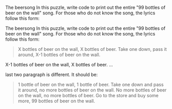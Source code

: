 The beersong In this puzzle, write code to print out the entire "99 bottles of beer on the wall" song. For those who do not know the song, the lyrics follow this form:

The beersong In this puzzle, write code to print out the entire "99 bottles of beer on the wall" song. For those who do not know the song, the lyrics follow this form:

> X bottles of beer on the wall, X bottles of beer.
Take one down, pass it around, X-1 bottles of beer on the wall.

X-1 bottles of beer on the wall, X bottles of beer.
...

last two paragraph is different. It should be:

>1 bottle of beer on the wall, 1 bottle of beer.
Take one down and pass it around, no more bottles of beer on the wall.
No more bottles of beer on the wall, no more bottles of beer.
Go to the store and buy some more, 99 bottles of beer on the wall.

